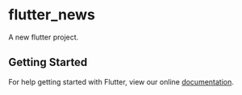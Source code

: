 # flutter_news

A new flutter project.

## Getting Started

For help getting started with Flutter, view our online
[documentation](http://flutter.io/).
